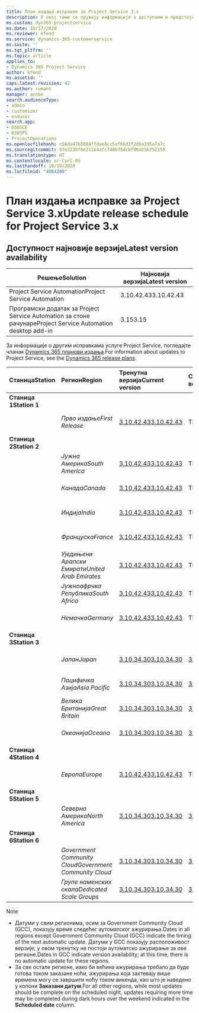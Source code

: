 ```yaml
---
title: План издања исправке за Project Service 3.x
description: У овој теми се пружају информације о доступним и предстојећим издањима услуге Dynamics 365 Project Service Automation.
ms.custom: dyn365-projectservice
ms.date: 10/17/2020
ms.reviewer: kfend
ms.service: dynamics-365-customerservice
ms.suite: ''
ms.tgt_pltfrm: ''
ms.topic: article
applies_to:
- Dynamics 365 Project Service
author: kfend
ms.assetid: ''
caps.latest.revision: 42
ms.author: rumant
manager: annbe
search.audienceType:
- admin
- customizer
- enduser
search.app:
- D365CE
- D365PS
- ProjectOperations
ms.openlocfilehash: c56da47b5084ffdae8cc5af66d2f2dba395a7a7c
ms.sourcegitcommit: 57e223bf6e211e4afc748b75dcbf06a25b752155
ms.translationtype: HT
ms.contentlocale: sr-Cyrl-RS
ms.lasthandoff: 10/19/2020
ms.locfileid: "4084200"
---
```

# <a name="update-release-schedule-for-project-service-3x"></a><span data-ttu-id="064be-103">План издања исправке за Project Service 3.x</span><span class="sxs-lookup"><span data-stu-id="064be-103">Update release schedule for Project Service 3.x</span></span>

## <a name="latest-version-availability"></a><span data-ttu-id="064be-104">Доступност најновије верзије</span><span class="sxs-lookup"><span data-stu-id="064be-104">Latest version availability</span></span>

| <span data-ttu-id="064be-105">Решење</span><span class="sxs-lookup"><span data-stu-id="064be-105">Solution</span></span>  | <span data-ttu-id="064be-106">Најновија верзија</span><span class="sxs-lookup"><span data-stu-id="064be-106">Latest version</span></span> |
|-------|----|
| <span data-ttu-id="064be-107">Project Service Automation</span><span class="sxs-lookup"><span data-stu-id="064be-107">Project Service Automation</span></span>    |  <span data-ttu-id="064be-108">3.10.42.43</span><span class="sxs-lookup"><span data-stu-id="064be-108">3.10.42.43</span></span>  |
| <span data-ttu-id="064be-109">Програмски додатак за Project Service Automation за стоне рачунаре</span><span class="sxs-lookup"><span data-stu-id="064be-109">Project Service Automation desktop add-in</span></span>                | <span data-ttu-id="064be-110">3.15</span><span class="sxs-lookup"><span data-stu-id="064be-110">3.15</span></span>          |

<span data-ttu-id="064be-111">За информације о другим исправкама услуге Project Service, погледајте чланак [Dynamics 365 планови издања](https://docs.microsoft.com/dynamics365/release-plans/).</span><span class="sxs-lookup"><span data-stu-id="064be-111">For information about updates to Project Service, see the [Dynamics 365 release plans](https://docs.microsoft.com/dynamics365/release-plans/).</span></span> 

| <span data-ttu-id="064be-112">Станица</span><span class="sxs-lookup"><span data-stu-id="064be-112">Station</span></span>  | <span data-ttu-id="064be-113">Регион</span><span class="sxs-lookup"><span data-stu-id="064be-113">Region</span></span> | <span data-ttu-id="064be-114">Тренутна верзија</span><span class="sxs-lookup"><span data-stu-id="064be-114">Current version</span></span> | <span data-ttu-id="064be-115">Следећа верзија</span><span class="sxs-lookup"><span data-stu-id="064be-115">Next version</span></span> |  <span data-ttu-id="064be-116">Планирани датум</span><span class="sxs-lookup"><span data-stu-id="064be-116">Scheduled date</span></span>
| :---   | :---   | :---   | :---   |:---   |         
|<span data-ttu-id="064be-117"><strong>Станица 1</strong></span><span class="sxs-lookup"><span data-stu-id="064be-117"><strong>Station 1</strong></span></span> | |  |  | |
| | <span data-ttu-id="064be-118"><i>Прво издање</i></span><span class="sxs-lookup"><span data-stu-id="064be-118"><i>First Release</i></span></span> | [<span data-ttu-id="064be-119">3.10.42.43</span><span class="sxs-lookup"><span data-stu-id="064be-119">3.10.42.43</span></span>](whats-new-ur-24.md) | <span data-ttu-id="064be-120">TBD</span><span class="sxs-lookup"><span data-stu-id="064be-120">TBD</span></span> | <span data-ttu-id="064be-121">23. октобар 2020.</span><span class="sxs-lookup"><span data-stu-id="064be-121">October 23, 2020</span></span>
|<span data-ttu-id="064be-122"><strong>Станица 2</strong></span><span class="sxs-lookup"><span data-stu-id="064be-122"><strong>Station 2</strong></span></span> | |  |  | |
| | <span data-ttu-id="064be-123"><i>Јужна Америка</i></span><span class="sxs-lookup"><span data-stu-id="064be-123"><i>South America</i></span></span> | [<span data-ttu-id="064be-124">3.10.42.43</span><span class="sxs-lookup"><span data-stu-id="064be-124">3.10.42.43</span></span>](whats-new-ur-24.md) | <span data-ttu-id="064be-125">TBD</span><span class="sxs-lookup"><span data-stu-id="064be-125">TBD</span></span> | <span data-ttu-id="064be-126">30. октобар 2020.</span><span class="sxs-lookup"><span data-stu-id="064be-126">October 30, 2020</span></span>
| | <span data-ttu-id="064be-127"><i>Канада</i></span><span class="sxs-lookup"><span data-stu-id="064be-127"><i>Canada</i></span></span> | [<span data-ttu-id="064be-128">3.10.42.43</span><span class="sxs-lookup"><span data-stu-id="064be-128">3.10.42.43</span></span>](whats-new-ur-24.md) | <span data-ttu-id="064be-129">TBD</span><span class="sxs-lookup"><span data-stu-id="064be-129">TBD</span></span> | <span data-ttu-id="064be-130">30. октобар 2020.</span><span class="sxs-lookup"><span data-stu-id="064be-130">October 30, 2020</span></span> 
| | <span data-ttu-id="064be-131"><i>Индија</i></span><span class="sxs-lookup"><span data-stu-id="064be-131"><i>India</i></span></span> | [<span data-ttu-id="064be-132">3.10.42.43</span><span class="sxs-lookup"><span data-stu-id="064be-132">3.10.42.43</span></span>](whats-new-ur-24.md) | <span data-ttu-id="064be-133">TBD</span><span class="sxs-lookup"><span data-stu-id="064be-133">TBD</span></span> | <span data-ttu-id="064be-134">30. октобар 2020.</span><span class="sxs-lookup"><span data-stu-id="064be-134">October 30, 2020</span></span>
| | <span data-ttu-id="064be-135"><i>Француска</i></span><span class="sxs-lookup"><span data-stu-id="064be-135"><i>France</i></span></span> | [<span data-ttu-id="064be-136">3.10.42.43</span><span class="sxs-lookup"><span data-stu-id="064be-136">3.10.42.43</span></span>](whats-new-ur-24.md) | <span data-ttu-id="064be-137">TBD</span><span class="sxs-lookup"><span data-stu-id="064be-137">TBD</span></span> | <span data-ttu-id="064be-138">30. октобар 2020.</span><span class="sxs-lookup"><span data-stu-id="064be-138">October 30, 2020</span></span>
| | <span data-ttu-id="064be-139"><i>Уједињени Арапски Емирати</i></span><span class="sxs-lookup"><span data-stu-id="064be-139"><i>United Arab Emirates</i></span></span> | [<span data-ttu-id="064be-140">3.10.42.43</span><span class="sxs-lookup"><span data-stu-id="064be-140">3.10.42.43</span></span>](whats-new-ur-24.md) | <span data-ttu-id="064be-141">TBD</span><span class="sxs-lookup"><span data-stu-id="064be-141">TBD</span></span> | <span data-ttu-id="064be-142">30. октобар 2020.</span><span class="sxs-lookup"><span data-stu-id="064be-142">October 30, 2020</span></span>
| | <span data-ttu-id="064be-143"><i>Јужноафрчка Република</i></span><span class="sxs-lookup"><span data-stu-id="064be-143"><i>South Africa</i></span></span> | [<span data-ttu-id="064be-144">3.10.42.43</span><span class="sxs-lookup"><span data-stu-id="064be-144">3.10.42.43</span></span>](whats-new-ur-24.md) | <span data-ttu-id="064be-145">TBD</span><span class="sxs-lookup"><span data-stu-id="064be-145">TBD</span></span> | <span data-ttu-id="064be-146">30. октобар 2020.</span><span class="sxs-lookup"><span data-stu-id="064be-146">October 30, 2020</span></span>
| | <span data-ttu-id="064be-147"><i>Немачка</i></span><span class="sxs-lookup"><span data-stu-id="064be-147"><i>Germany</i></span></span> | [<span data-ttu-id="064be-148">3.10.42.43</span><span class="sxs-lookup"><span data-stu-id="064be-148">3.10.42.43</span></span>](whats-new-ur-24.md) | <span data-ttu-id="064be-149">TBD</span><span class="sxs-lookup"><span data-stu-id="064be-149">TBD</span></span> | <span data-ttu-id="064be-150">30. октобар 2020.</span><span class="sxs-lookup"><span data-stu-id="064be-150">October 30, 2020</span></span>
|<span data-ttu-id="064be-151"><strong>Станица 3</strong></span><span class="sxs-lookup"><span data-stu-id="064be-151"><strong>Station 3</strong></span></span> | |  |  | |
| | <span data-ttu-id="064be-152"><i>Јапан</i></span><span class="sxs-lookup"><span data-stu-id="064be-152"><i>Japan</i></span></span> |[<span data-ttu-id="064be-153">3.10.34.30</span><span class="sxs-lookup"><span data-stu-id="064be-153">3.10.34.30</span></span>](whats-new-ur-23.md) | [<span data-ttu-id="064be-154">3.10.42.43</span><span class="sxs-lookup"><span data-stu-id="064be-154">3.10.42.43</span></span>](whats-new-ur-24.md) | <span data-ttu-id="064be-155">9. октобар 2020.</span><span class="sxs-lookup"><span data-stu-id="064be-155">October 9, 2020</span></span> 
| | <span data-ttu-id="064be-156"><i>Пацифичка Азија</i></span><span class="sxs-lookup"><span data-stu-id="064be-156"><i>Asia Pacific</i></span></span> |[<span data-ttu-id="064be-157">3.10.34.30</span><span class="sxs-lookup"><span data-stu-id="064be-157">3.10.34.30</span></span>](whats-new-ur-23.md) | [<span data-ttu-id="064be-158">3.10.42.43</span><span class="sxs-lookup"><span data-stu-id="064be-158">3.10.42.43</span></span>](whats-new-ur-24.md) | <span data-ttu-id="064be-159">9. октобар 2020.</span><span class="sxs-lookup"><span data-stu-id="064be-159">October 9, 2020</span></span>
| | <span data-ttu-id="064be-160"><i>Велика Британија</i></span><span class="sxs-lookup"><span data-stu-id="064be-160"><i>Great Britain</i></span></span> |[<span data-ttu-id="064be-161">3.10.34.30</span><span class="sxs-lookup"><span data-stu-id="064be-161">3.10.34.30</span></span>](whats-new-ur-23.md) | [<span data-ttu-id="064be-162">3.10.42.43</span><span class="sxs-lookup"><span data-stu-id="064be-162">3.10.42.43</span></span>](whats-new-ur-24.md) | <span data-ttu-id="064be-163">9. октобар 2020.</span><span class="sxs-lookup"><span data-stu-id="064be-163">October 9, 2020</span></span>
| | <span data-ttu-id="064be-164"><i>Океанија</i></span><span class="sxs-lookup"><span data-stu-id="064be-164"><i>Oceana</i></span></span> |[<span data-ttu-id="064be-165">3.10.34.30</span><span class="sxs-lookup"><span data-stu-id="064be-165">3.10.34.30</span></span>](whats-new-ur-23.md) | [<span data-ttu-id="064be-166">3.10.42.43</span><span class="sxs-lookup"><span data-stu-id="064be-166">3.10.42.43</span></span>](whats-new-ur-24.md) | <span data-ttu-id="064be-167">9. октобар 2020.</span><span class="sxs-lookup"><span data-stu-id="064be-167">October 9, 2020</span></span>
|<span data-ttu-id="064be-168"><strong>Станица 4</strong></span><span class="sxs-lookup"><span data-stu-id="064be-168"><strong>Station 4</strong></span></span> | |  |  | |
| | <span data-ttu-id="064be-169"><i>Европа</i></span><span class="sxs-lookup"><span data-stu-id="064be-169"><i>Europe</i></span></span> |[<span data-ttu-id="064be-170">3.10.42.43</span><span class="sxs-lookup"><span data-stu-id="064be-170">3.10.42.43</span></span>](whats-new-ur-24.md) | <span data-ttu-id="064be-171">TBD</span><span class="sxs-lookup"><span data-stu-id="064be-171">TBD</span></span> | <span data-ttu-id="064be-172">13. новембар 2020.</span><span class="sxs-lookup"><span data-stu-id="064be-172">November 13, 2020</span></span>
|<span data-ttu-id="064be-173"><strong>Станица 5</strong></span><span class="sxs-lookup"><span data-stu-id="064be-173"><strong>Station 5</strong></span></span> | |  |  | |
| | <span data-ttu-id="064be-174"><i>Северна Америка</i></span><span class="sxs-lookup"><span data-stu-id="064be-174"><i>North America</i></span></span> |[<span data-ttu-id="064be-175">3.10.34.30</span><span class="sxs-lookup"><span data-stu-id="064be-175">3.10.34.30</span></span>](whats-new-ur-23.md) | [<span data-ttu-id="064be-176">3.10.42.43</span><span class="sxs-lookup"><span data-stu-id="064be-176">3.10.42.43</span></span>](whats-new-ur-24.md) | <span data-ttu-id="064be-177">23. октобар 2020.</span><span class="sxs-lookup"><span data-stu-id="064be-177">October 23, 2020</span></span>
|<span data-ttu-id="064be-178"><strong>Станица 6</strong></span><span class="sxs-lookup"><span data-stu-id="064be-178"><strong>Station 6</strong></span></span> | |  |  | |
| | <span data-ttu-id="064be-179"><i>Government Community Cloud</i></span><span class="sxs-lookup"><span data-stu-id="064be-179"><i>Government Community Cloud</i></span></span> |[<span data-ttu-id="064be-180">3.10.34.30</span><span class="sxs-lookup"><span data-stu-id="064be-180">3.10.34.30</span></span>](whats-new-ur-23.md) | [<span data-ttu-id="064be-181">3.10.42.43</span><span class="sxs-lookup"><span data-stu-id="064be-181">3.10.42.43</span></span>](whats-new-ur-24.md) | <span data-ttu-id="064be-182">30. октобар 2020.</span><span class="sxs-lookup"><span data-stu-id="064be-182">October 30, 2020</span></span>
| | <span data-ttu-id="064be-183"><i>Групе наменских скала</i></span><span class="sxs-lookup"><span data-stu-id="064be-183"><i>Dedicated Scale Groups</i></span></span> |[<span data-ttu-id="064be-184">3.10.34.30</span><span class="sxs-lookup"><span data-stu-id="064be-184">3.10.34.30</span></span>](whats-new-ur-23.md) | [<span data-ttu-id="064be-185">3.10.42.43</span><span class="sxs-lookup"><span data-stu-id="064be-185">3.10.42.43</span></span>](whats-new-ur-24.md) | <span data-ttu-id="064be-186">30. октобар 2020.</span><span class="sxs-lookup"><span data-stu-id="064be-186">October 30, 2020</span></span>

>[!Note]
> - <span data-ttu-id="064be-187">Датуми у свим регионима, осим за Government Community Cloud (GCC), показују време следећег аутоматског ажурирања.</span><span class="sxs-lookup"><span data-stu-id="064be-187">Dates in all regions except Government Community Cloud (GCC) indicate the timing of the next automatic update.</span></span> <span data-ttu-id="064be-188">Датуми у GCC показују расположивост верзије; у овом тренутку не постоји аутоматско ажурирање за ове регионе.</span><span class="sxs-lookup"><span data-stu-id="064be-188">Dates in GCC indicate version availability; at this time, there is no automatic update for these regions.</span></span>
> - <span data-ttu-id="064be-189">За све остале регионе, иако би већина ажурирања требало да буде готова током заказане ноћи, ажурирања која захтевају више времена могу се завршити ноћу током викенда, као што је наведено у колони **Заказани датум**.</span><span class="sxs-lookup"><span data-stu-id="064be-189">For all other regions, while most updates should be complete on the scheduled night, updates requiring more time may be completed during dark hours over the weekend indicated in the **Scheduled date** column.</span></span>
